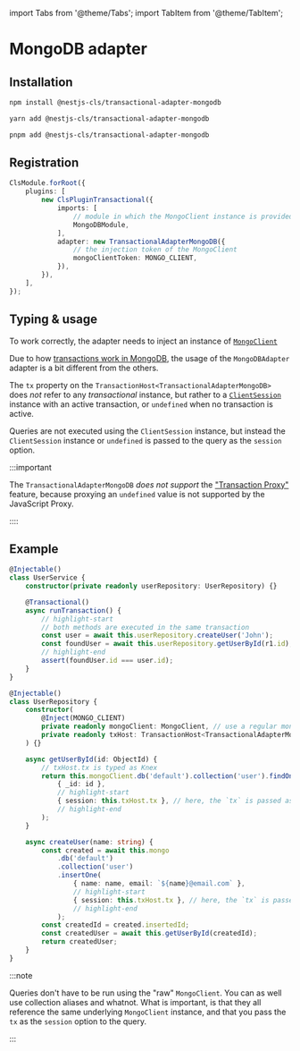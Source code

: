 import Tabs from '@theme/Tabs';
import TabItem from '@theme/TabItem';

# MongoDB adapter

## Installation

<Tabs>
<TabItem value="npm" label="npm" default>

```bash
npm install @nestjs-cls/transactional-adapter-mongodb
```

</TabItem>
<TabItem value="yarn" label="yarn">

```bash
yarn add @nestjs-cls/transactional-adapter-mongodb
```

</TabItem>
<TabItem value="pnpm" label="pnpm">

```bash
pnpm add @nestjs-cls/transactional-adapter-mongodb
```

</TabItem>
</Tabs>

## Registration

```ts
ClsModule.forRoot({
    plugins: [
        new ClsPluginTransactional({
            imports: [
                // module in which the MongoClient instance is provided
                MongoDBModule,
            ],
            adapter: new TransactionalAdapterMongoDB({
                // the injection token of the MongoClient
                mongoClientToken: MONGO_CLIENT,
            }),
        }),
    ],
});
```

## Typing & usage

To work correctly, the adapter needs to inject an instance of [`MongoClient`](https://mongodb.github.io/node-mongodb-native/6.7/classes/MongoClient.html)

Due to how [transactions work in MongoDB](https://www.mongodb.com/docs/drivers/node/current/fundamentals/transactions), the usage of the `MongoDBAdapter` adapter is a bit different from the others.

The `tx` property on the `TransactionHost<TransactionalAdapterMongoDB>` does _not_ refer to any _transactional_ instance, but rather to a [`ClientSession`](https://mongodb.github.io/node-mongodb-native/6.7/classes/ClientSession.html) instance with an active transaction, or `undefined` when no transaction is active.

Queries are not executed using the `ClientSession` instance, but instead the `ClientSession` instance or `undefined` is passed to the query as the `session` option.

:::important

The `TransactionalAdapterMongoDB` _does not support_ the ["Transaction Proxy"](./index.md#using-the-injecttransaction-decorator) feature, because proxying an `undefined` value is not supported by the JavaScript Proxy.

::::

## Example

```ts title="user.service.ts"
@Injectable()
class UserService {
    constructor(private readonly userRepository: UserRepository) {}

    @Transactional()
    async runTransaction() {
        // highlight-start
        // both methods are executed in the same transaction
        const user = await this.userRepository.createUser('John');
        const foundUser = await this.userRepository.getUserById(r1.id);
        // highlight-end
        assert(foundUser.id === user.id);
    }
}
```

```ts title="user.repository.ts"
@Injectable()
class UserRepository {
    constructor(
        @Inject(MONGO_CLIENT)
        private readonly mongoClient: MongoClient, // use a regular mongoClient here
        private readonly txHost: TransactionHost<TransactionalAdapterMongoDB>,
    ) {}

    async getUserById(id: ObjectId) {
        // txHost.tx is typed as Knex
        return this.mongoClient.db('default').collection('user').findOne(
            { _id: id },
            // highlight-start
            { session: this.txHost.tx }, // here, the `tx` is passed as the `session`
            // highlight-end
        );
    }

    async createUser(name: string) {
        const created = await this.mongo
            .db('default')
            .collection('user')
            .insertOne(
                { name: name, email: `${name}@email.com` },
                // highlight-start
                { session: this.txHost.tx }, // here, the `tx` is passed as the `session`
                // highlight-end
            );
        const createdId = created.insertedId;
        const createdUser = await this.getUserById(createdId);
        return createdUser;
    }
}
```

:::note

Queries don't have to be run using the "raw" `MongoClient`. You can as well use collection aliases and whatnot. What is important, is that they all reference the same underlying `MongoClient` instance, and that you pass the `tx` as the `session` option to the query.

:::
